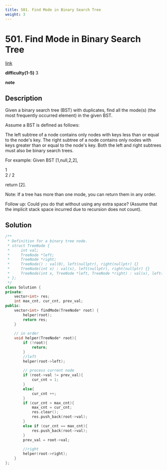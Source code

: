 ```yaml
---
title: 501. Find Mode in Binary Search Tree
weight: 3
---
```

# 501. Find Mode in Binary Search Tree
[link](https://leetcode.com/problems/find-mode-in-binary-search-tree/)

**difficulty(1-5)**
3

**note**

## Description
Given a binary search tree (BST) with duplicates, find all the mode(s) (the most frequently occurred element) in the given BST.

Assume a BST is defined as follows:

The left subtree of a node contains only nodes with keys less than or equal to the node's key.
The right subtree of a node contains only nodes with keys greater than or equal to the node's key.
Both the left and right subtrees must also be binary search trees.
 

For example:
Given BST [1,null,2,2],

   1
    \
     2
    /
   2
 

return [2].

Note: If a tree has more than one mode, you can return them in any order.

Follow up: Could you do that without using any extra space? (Assume that the implicit stack space incurred due to recursion does not count).

## Solution
```c++
/**
 * Definition for a binary tree node.
 * struct TreeNode {
 *     int val;
 *     TreeNode *left;
 *     TreeNode *right;
 *     TreeNode() : val(0), left(nullptr), right(nullptr) {}
 *     TreeNode(int x) : val(x), left(nullptr), right(nullptr) {}
 *     TreeNode(int x, TreeNode *left, TreeNode *right) : val(x), left(left), right(right) {}
 * };
 */
class Solution {
private:
    vector<int> res;
    int max_cnt, cur_cnt, prev_val;
public:
    vector<int> findMode(TreeNode* root) {
        helper(root);
        return res;
    }
    
    // in order
    void helper(TreeNode* root){
        if (!root){
            return;
        }
        //left
        helper(root->left);
        
        // process current node
        if (root->val != prev_val){
            cur_cnt = 1;
        }
        else{
            cur_cnt ++;
        }
        if (cur_cnt > max_cnt){
            max_cnt = cur_cnt;
            res.clear();
            res.push_back(root->val);
        }
        else if (cur_cnt == max_cnt){
            res.push_back(root->val);
        }
        prev_val = root->val;
        
        //right
        helper(root->right);
    }
};
```